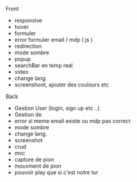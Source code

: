 Front 
- responsive
- hover
- formuler
- error formuler email / mdp ( js )
- redirection
- mode sombre
- popup
- searchBar en temp real
- video
- change lang.
- screenshoot, ajouter des coulours etc 

Back 
- Gestion User (login, sign up etc ..)
- Gestion de 
- error si meme email existe ou mdp pas correct 
- mode sombre
- change lang.
- screenshot
- crud
- mvc
- capture de pion 
- mouvment de pion
- pouvoir play que si c'est notre tur 
   



   

